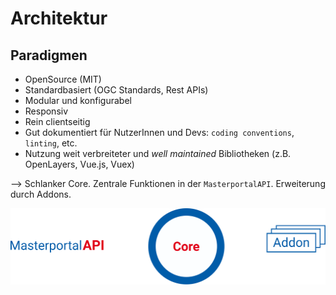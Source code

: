 # Architektur

## Paradigmen

- OpenSource (MIT)
- Standardbasiert (OGC Standards, Rest APIs)
- Modular und konfigurabel
- Responsiv
- Rein clientseitig
- Gut dokumentiert für NutzerInnen und Devs: `coding conventions`, `linting`, etc.
- Nutzung weit verbreiteter und *well maintained* Bibliotheken (z.B. OpenLayers, Vue.js, Vuex)

--> Schlanker Core. Zentrale Funktionen in der `MasterportalAPI`. Erweiterung durch Addons.

![](../assets/core-api-addon_paths.svg)

